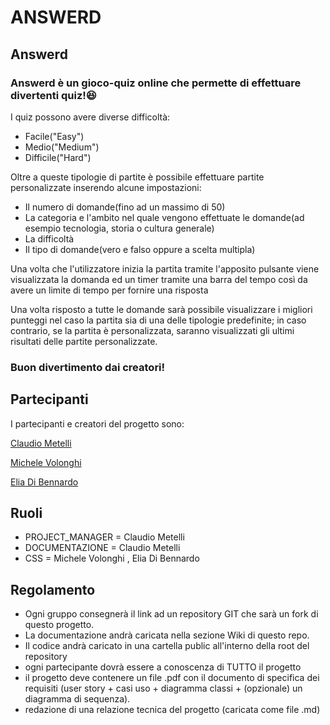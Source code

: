 # ANSWERD

## Answerd

### Answerd è un gioco-quiz online che permette di effettuare divertenti quiz!😆
I quiz possono avere diverse difficoltà:
* Facile("Easy")
* Medio("Medium")
* Difficile("Hard")

Oltre a queste tipologie di partite è possibile effettuare partite personalizzate inserendo alcune impostazioni:
* Il numero di domande(fino ad un massimo di 50)
* La categoria e l'ambito nel quale vengono effettuate le domande(ad esempio tecnologia, storia o cultura generale)
* La difficoltà
* Il tipo di domande(vero e falso oppure a scelta multipla)

Una volta che l'utilizzatore inizia la partita tramite l'apposito pulsante viene visualizzata la domanda ed un timer tramite una barra del tempo così da avere un limite di tempo per fornire una risposta

Una volta risposto a tutte le domande sarà possibile visualizzare i migliori punteggi nel caso la partita sia di una delle tipologie predefinite; in caso contrario, se la partita è personalizzata, saranno visualizzati gli ultimi risultati delle partite personalizzate.

### Buon divertimento dai creatori!

## Partecipanti
I partecipanti e creatori del progetto sono:

[Claudio Metelli](https://github.com/claudiometelli)

[Michele Volonghi](https://github.com/Zakmy)

[Elia Di Bennardo](https://github.com/eliuzhc)

## Ruoli

* PROJECT_MANAGER = Claudio Metelli
* DOCUMENTAZIONE = Claudio Metelli
* CSS = Michele Volonghi , Elia Di Bennardo

## Regolamento
* Ogni gruppo consegnerà il link ad un repository GIT che sarà un fork di questo progetto.
* La documentazione andrà caricata nella sezione Wiki di questo repo.
* Il codice andrà caricato in una cartella public all'interno della root del repository
* ogni partecipante dovrà essere a conoscenza di TUTTO il progetto
* il progetto deve contenere un file .pdf con il documento di specifica dei requisiti (user story + casi uso + diagramma classi + (opzionale) un diagramma di sequenza).
* redazione di una relazione tecnica del progetto (caricata come file .md)
